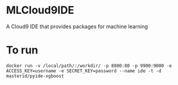# MLCloud9IDE
A Cloud9 IDE that provides packages for machine learning

# To run
`docker run -v /local/path/:/workdir/ -p 8800:80 -p 9900:9000 -e ACCESS_KEY=username -e SECRET_KEY=password --name ide -t -d masterid/pyide-xgboost`
